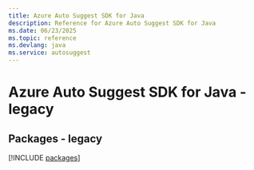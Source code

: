 ```yaml
---
title: Azure Auto Suggest SDK for Java
description: Reference for Azure Auto Suggest SDK for Java
ms.date: 06/23/2025
ms.topic: reference
ms.devlang: java
ms.service: autosuggest
---
```

# Azure Auto Suggest SDK for Java - legacy
## Packages - legacy
[!INCLUDE [packages](auto-suggest-index.md)]